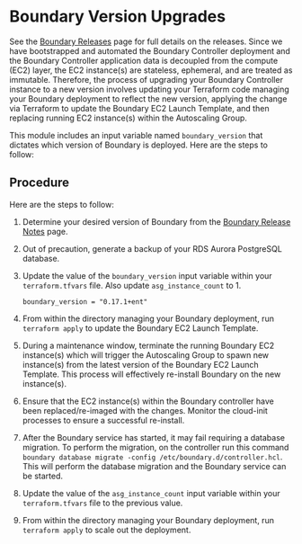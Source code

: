 # Boundary Version Upgrades

See the [Boundary Releases](https://developer.hashicorp.com/boundary/docs/release-notes) page for full details on the releases. Since we have bootstrapped and automated the Boundary Controller deployment and the Boundary Controller application data is decoupled from the compute (EC2) layer, the EC2 instance(s) are stateless, ephemeral, and are treated as immutable. Therefore, the process of upgrading your Boundary Controller instance to a new version involves updating your Terraform code managing your Boundary deployment to reflect the new version, applying the change via Terraform to update the Boundary EC2 Launch Template, and then replacing running EC2 instance(s) within the Autoscaling Group.

This module includes an input variable named `boundary_version` that dictates which version of Boundary is deployed. Here are the steps to follow:

## Procedure

 Here are the steps to follow:

1. Determine your desired version of Boundary from the [Boundary Release Notes](https://developer.hashicorp.com/boundary/docs/release-notes) page.

2. Out of precaution, generate a backup of your RDS Aurora PostgreSQL database.

3. Update the value of the `boundary_version` input variable within your `terraform.tfvars` file. Also update `asg_instance_count` to 1.

   ```hcl
   boundary_version = "0.17.1+ent"
    ```

4. From within the directory managing your Boundary deployment, run `terraform apply` to update the Boundary EC2 Launch Template.

5. During a maintenance window, terminate the running Boundary EC2 instance(s) which will trigger the Autoscaling Group to spawn new instance(s) from the latest version of the Boundary EC2 Launch Template. This process will effectively re-install Boundary on the new instance(s).

6. Ensure that the EC2 instance(s) within the Boundary controller have been replaced/re-imaged with the changes. Monitor the cloud-init processes to ensure a successful re-install.

7. After the Boundary service has started, it may fail requiring a database migration. To perform the migration, on the controller run this command `boundary database migrate -config /etc/boundary.d/controller.hcl`. This will perform the database migration and the Boundary service can be started.

8. Update the value of the `asg_instance_count` input variable within your `terraform.tfvars` file to the previous value.

9. From within the directory managing your Boundary deployment, run `terraform apply` to scale out the deployment.
